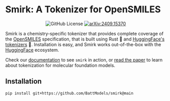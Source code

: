 # Smirk: A Tokenizer for OpenSMILES

<div align="center" display="flex" >

![GitHub License](https://img.shields.io/github/license/BattModels/smirk)
<a href="https://arxiv.org/abs/2409.15370">![arXiv:2409.15370](https://img.shields.io/badge/cs.LG-2409.15370-b31b1b?style=flat&amp;logo=arxiv&amp;logoColor=red)</a>

</div>

Smirk is a chemistry-specific tokenizer that provides complete coverage of the [OpenSMILES](http://opensmiles.org)
specification, that is built using Rust 🦀 and [HuggingFace's tokenizers](https://huggingface.co/docs/tokenizers) 🤗.
Installation is easy, and Smirk works out-of-the-box with the [HuggingFace](https://huggingface.co/docs) ecosystem.

Check our [documentation](https://eeg.engin.umich.edu/smirk) to see `smirk` in action, or [read the paper](https://arxiv.org/abs/2409.15370) to learn
about tokenization for molecular foundation models.

## Installation

```
pip install git+https://github.com/BattModels/smirk@main
```

